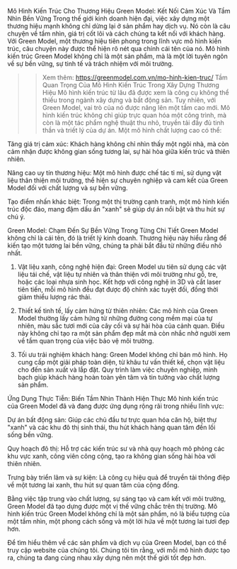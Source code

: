 Mô Hình Kiến Trúc Cho Thương Hiệu Green Model: Kết Nối Cảm Xúc Và Tầm Nhìn Bền Vững
Trong thế giới kinh doanh hiện đại, việc xây dựng một thương hiệu mạnh không chỉ dừng lại ở sản phẩm hay dịch vụ. Nó còn là câu chuyện về tầm nhìn, giá trị cốt lõi và cách chúng ta kết nối với khách hàng. Với Green Model, một thương hiệu tiên phong trong lĩnh vực mô hình kiến trúc, câu chuyện này được thể hiện rõ nét qua chính cái tên của nó. Mô hình kiến trúc Green Model không chỉ là một sản phẩm, mà là một lời tuyên ngôn về sự bền vững, sự tinh tế và trách nhiệm với môi trường.
>>Xem thêm: https://greenmodel.com.vn/mo-hinh-kien-truc/
Tầm Quan Trọng Của Mô Hình Kiến Trúc Trong Xây Dựng Thương Hiệu
Mô hình kiến trúc từ lâu đã được xem là công cụ không thể thiếu trong ngành xây dựng và bất động sản. Tuy nhiên, với Green Model, vai trò của nó được nâng lên một tầm cao mới. Mô hình kiến trúc không chỉ giúp trực quan hóa một công trình, mà còn là một tác phẩm nghệ thuật thu nhỏ, truyền tải đầy đủ tinh thần và triết lý của dự án. Một mô hình chất lượng cao có thể:

Tăng giá trị cảm xúc: Khách hàng không chỉ nhìn thấy một ngôi nhà, mà còn cảm nhận được không gian sống tương lai, sự hài hòa giữa kiến trúc và thiên nhiên.

Nâng cao uy tín thương hiệu: Một mô hình được chế tác tỉ mỉ, sử dụng vật liệu thân thiện môi trường, thể hiện sự chuyên nghiệp và cam kết của Green Model đối với chất lượng và sự bền vững.

Tạo điểm nhấn khác biệt: Trong một thị trường cạnh tranh, một mô hình kiến trúc độc đáo, mang đậm dấu ấn "xanh" sẽ giúp dự án nổi bật và thu hút sự chú ý.

Green Model: Chạm Đến Sự Bền Vững Trong Từng Chi Tiết
Green Model không chỉ là cái tên, đó là triết lý kinh doanh. Thương hiệu này hiểu rằng để kiến tạo một tương lai bền vững, chúng ta phải bắt đầu từ những điều nhỏ nhất.

1. Vật liệu xanh, công nghệ hiện đại: Green Model ưu tiên sử dụng các vật liệu tái chế, vật liệu tự nhiên và thân thiện với môi trường như gỗ, tre, hoặc các loại nhựa sinh học. Kết hợp với công nghệ in 3D và cắt laser tiên tiến, mỗi mô hình đều đạt được độ chính xác tuyệt đối, đồng thời giảm thiểu lượng rác thải.

2. Thiết kế tinh tế, lấy cảm hứng từ thiên nhiên: Các mô hình của Green Model thường lấy cảm hứng từ những đường cong mềm mại của tự nhiên, màu sắc tươi mới của cây cối và sự hài hòa của cảnh quan. Điều này không chỉ tạo ra một sản phẩm đẹp mắt mà còn nhắc nhở người xem về tầm quan trọng của việc bảo vệ môi trường.

3. Tối ưu trải nghiệm khách hàng: Green Model không chỉ bán mô hình. Họ cung cấp một giải pháp toàn diện, từ khâu tư vấn thiết kế, chọn vật liệu cho đến sản xuất và lắp đặt. Quy trình làm việc chuyên nghiệp, minh bạch giúp khách hàng hoàn toàn yên tâm và tin tưởng vào chất lượng sản phẩm.

Ứng Dụng Thực Tiễn: Biến Tầm Nhìn Thành Hiện Thực
Mô hình kiến trúc của Green Model đã và đang được ứng dụng rộng rãi trong nhiều lĩnh vực:

Dự án bất động sản: Giúp các chủ đầu tư trực quan hóa căn hộ, biệt thự "xanh" và các khu đô thị sinh thái, thu hút khách hàng quan tâm đến lối sống bền vững.

Quy hoạch đô thị: Hỗ trợ các kiến trúc sư và nhà quy hoạch mô phỏng các khu vực xanh, công viên công cộng, tạo ra không gian sống hài hòa với thiên nhiên.

Trưng bày triển lãm và sự kiện: Là công cụ hiệu quả để truyền tải thông điệp về một tương lai xanh, thu hút sự quan tâm của cộng đồng.

Bằng việc tập trung vào chất lượng, sự sáng tạo và cam kết với môi trường, Green Model đã tạo dựng được một vị thế vững chắc trên thị trường. Mô hình kiến trúc Green Model không chỉ là một sản phẩm, nó là biểu tượng của một tầm nhìn, một phong cách sống và một lời hứa về một tương lai tươi đẹp hơn.

Để tìm hiểu thêm về các sản phẩm và dịch vụ của Green Model, bạn có thể truy cập website của chúng tôi. Chúng tôi tin rằng, với mỗi mô hình được tạo ra, chúng ta đang cùng nhau xây dựng nên một thế giới tốt đẹp hơn.

